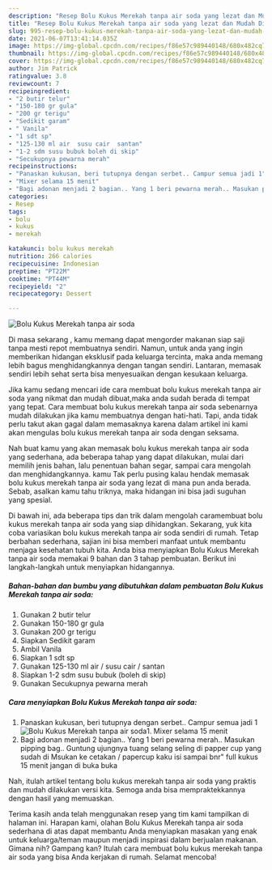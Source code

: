 ```yaml
---
description: "Resep Bolu Kukus Merekah tanpa air soda yang lezat dan Mudah Dibuat"
title: "Resep Bolu Kukus Merekah tanpa air soda yang lezat dan Mudah Dibuat"
slug: 995-resep-bolu-kukus-merekah-tanpa-air-soda-yang-lezat-dan-mudah-dibuat
date: 2021-06-07T13:41:14.035Z
image: https://img-global.cpcdn.com/recipes/f86e57c989440148/680x482cq70/bolu-kukus-merekah-tanpa-air-soda-foto-resep-utama.jpg
thumbnail: https://img-global.cpcdn.com/recipes/f86e57c989440148/680x482cq70/bolu-kukus-merekah-tanpa-air-soda-foto-resep-utama.jpg
cover: https://img-global.cpcdn.com/recipes/f86e57c989440148/680x482cq70/bolu-kukus-merekah-tanpa-air-soda-foto-resep-utama.jpg
author: Jim Patrick
ratingvalue: 3.8
reviewcount: 7
recipeingredient:
- "2 butir telur"
- "150-180 gr gula"
- "200 gr terigu"
- "Sedikit garam"
- " Vanila"
- "1 sdt sp"
- "125-130 ml air  susu cair  santan"
- "1-2 sdm susu bubuk boleh di skip"
- "Secukupnya pewarna merah"
recipeinstructions:
- "Panaskan kukusan, beri tutupnya dengan serbet.. Campur semua jadi 1"
- "Mixer selama 15 menit"
- "Bagi adonan menjadi 2 bagian.. Yang 1 beri pewarna merah.. Masukan pipping bag.. Guntung ujungnya tuang selang seling di papper cup yang sudah di Msukan ke cetakan / papercup kaku isi sampai bnr&#34; full kukus 15 menit jangan di buka buka"
categories:
- Resep
tags:
- bolu
- kukus
- merekah

katakunci: bolu kukus merekah 
nutrition: 266 calories
recipecuisine: Indonesian
preptime: "PT22M"
cooktime: "PT44M"
recipeyield: "2"
recipecategory: Dessert

---
```



![Bolu Kukus Merekah tanpa air soda](https://img-global.cpcdn.com/recipes/f86e57c989440148/680x482cq70/bolu-kukus-merekah-tanpa-air-soda-foto-resep-utama.jpg)

Di masa  sekarang , kamu memang dapat mengorder makanan siap saji tanpa mesti repot membuatnya sendiri. Namun, untuk anda yang ingin memberikan hidangan eksklusif pada keluarga tercinta, maka anda memang lebih bagus menghidangkannya dengan tangan sendiri. Lantaran, memasak sendiri lebih sehat serta bisa menyesuaikan dengan kesukaan keluarga.

Jika kamu sedang mencari ide cara membuat bolu kukus merekah tanpa air soda yang nikmat dan mudah dibuat,maka anda sudah berada di tempat yang tepat. Cara membuat bolu kukus merekah tanpa air soda  sebenarnya mudah dilakukan jika kamu membuatnya dengan hati-hati. Tapi, anda tidak perlu takut akan gagal dalam memasaknya 
karena dalam artikel ini kami akan mengulas bolu kukus merekah tanpa air soda dengan seksama.  



Nah buat kamu yang akan memasak bolu kukus merekah tanpa air soda yang sederhana, ada beberapa tahap yang dapat dilakukan, mulai dari memilih jenis bahan, lalu penentuan bahan segar, sampai cara mengolah dan menghidangkannya. kamu Tak perlu pusing kalau hendak memasak bolu kukus merekah tanpa air soda yang lezat di mana pun anda berada. Sebab, asalkan kamu  tahu triknya, maka hidangan ini bisa jadi suguhan yang spesial.

Di bawah ini, ada beberapa tips dan trik dalam mengolah caramembuat bolu kukus merekah tanpa air soda yang siap dihidangkan. Sekarang, yuk kita coba variasikan bolu kukus merekah tanpa air soda sendiri di rumah. Tetap berbahan sederhana, sajian ini bisa memberi manfaat untuk membantu menjaga kesehatan tubuh kita. Anda bisa menyiapkan Bolu Kukus Merekah tanpa air soda memakai 9 bahan dan 3 tahap pembuatan. Berikut ini langkah-langkah untuk menyiapkan hidangannya.

<!--inarticleads1-->

##### Bahan-bahan dan bumbu yang dibutuhkan dalam pembuatan Bolu Kukus Merekah tanpa air soda:

1. Gunakan 2 butir telur
1. Gunakan 150-180 gr gula
1. Gunakan 200 gr terigu
1. Siapkan Sedikit garam
1. Ambil  Vanila
1. Siapkan 1 sdt sp
1. Gunakan 125-130 ml air / susu cair / santan
1. Siapkan 1-2 sdm susu bubuk (boleh di skip)
1. Gunakan Secukupnya pewarna merah




<!--inarticleads2-->

##### Cara menyiapkan Bolu Kukus Merekah tanpa air soda:

1. Panaskan kukusan, beri tutupnya dengan serbet.. Campur semua jadi 1
<img src="https://img-global.cpcdn.com/steps/1684e69a15601df6/160x128cq70/bolu-kukus-merekah-tanpa-air-soda-langkah-memasak-1-foto.jpg" alt="Bolu Kukus Merekah tanpa air soda">1. Mixer selama 15 menit
1. Bagi adonan menjadi 2 bagian.. Yang 1 beri pewarna merah.. Masukan pipping bag.. Guntung ujungnya tuang selang seling di papper cup yang sudah di Msukan ke cetakan / papercup kaku isi sampai bnr&#34; full kukus 15 menit jangan di buka buka




Nah, itulah artikel tentang  bolu kukus merekah tanpa air soda  yang praktis dan mudah dilakukan versi kita. Semoga anda bisa mempraktekkannya dengan hasil yang memuaskan. 

Terima kasih anda telah menggunakan resep yang tim kami tampilkan di halaman ini. Harapan kami, olahan  Bolu Kukus Merekah tanpa air soda sederhana di atas dapat membantu Anda menyiapkan masakan yang enak untuk keluarga/teman maupun menjadi inspirasi dalam berjualan makanan. Gimana nih? Gampang kan? Itulah cara membuat bolu kukus merekah tanpa air soda yang bisa Anda kerjakan di rumah. Selamat mencoba!

